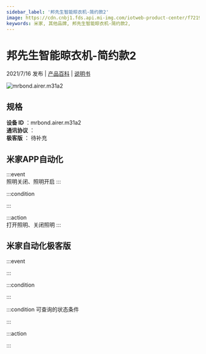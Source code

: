 ```yaml
---
sidebar_label: '邦先生智能晾衣机-简约款2'
image: https://cdn.cnbj1.fds.api.mi-img.com/iotweb-product-center/f7219765c521f7bd82614c569de0feb2_照明拟物图.png?GalaxyAccessKeyId=AKVGLQWBOVIRQ3XLEW&Expires=9223372036854775807&Signature=9F0t3htMOq6Ck9ynBuZ39rw/lmY=
keywords: 米家, 其他品牌, 邦先生智能晾衣机-简约款2, 
---
```

# 邦先生智能晾衣机-简约款2

2021/7/16 发布 | [产品百科](https://home.mi.com/webapp/content/baike/product/index.html?model=mrbond.airer.m31a2/) | [说明书](https://home.mi.com/views/introduction.html?model=mrbond.airer.m31a2&region=cn)

![mrbond.airer.m31a2](https://cdn.cnbj1.fds.api.mi-img.com/iotweb-product-center/f7219765c521f7bd82614c569de0feb2_照明拟物图.png?GalaxyAccessKeyId=AKVGLQWBOVIRQ3XLEW&Expires=9223372036854775807&Signature=9F0t3htMOq6Ck9ynBuZ39rw/lmY=)

## 规格  
> 
**设备 ID** ：mrbond.airer.m31a2  
**通讯协议** ：  
**极客版**  ： 待补充 


## 米家APP自动化  

:::event  
照明关闭、照明开启
:::

:::condition  

:::

:::action   
打开照明、关闭照明
:::

## 米家自动化极客版  

:::event  

:::

:::condition  

:::

:::condition 可查询的状态条件  

:::

:::action  

:::

        
